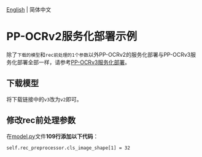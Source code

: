 [English](README.md) | 简体中文
# PP-OCRv2服务化部署示例

除了`下载的模型`和`rec前处理的1个参数`以外PP-OCRv2的服务化部署与PP-OCRv3服务化部署全部一样，请参考[PP-OCRv3服务化部署](../../PP-OCRv3/serving)。

## 下载模型
将下载链接中的`v3`改为`v2`即可。

## 修改rec前处理参数
在[model.py](../../PP-OCRv3/serving/models/det_postprocess/1/model.py#L109)文件**109行添加以下代码**：
```
self.rec_preprocessor.cls_image_shape[1] = 32
```
